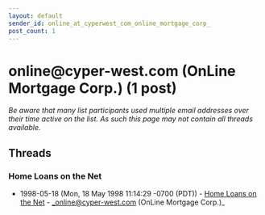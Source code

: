 ```yaml
---
layout: default
sender_id: online_at_cyperwest_com_online_mortgage_corp_
post_count: 1
---
```


# online<span>@</span>cyper-west.com (OnLine Mortgage Corp.) (1 post)

_Be aware that many list participants used multiple email addresses over their time active on the list. As such this page may not contain all threads available._

## Threads

### Home Loans on the Net
+ 1998-05-18 (Mon, 18 May 1998 11:14:29 -0700 (PDT)) - [Home Loans on the Net](/archive/1998/05/46762fba6b69403dc74d1bb20fb0c51b9e1daab3259d6b4918cb2607eaf1ae4d) - _online@cyper-west.com (OnLine Mortgage Corp.)_

